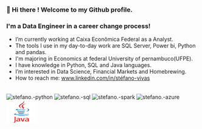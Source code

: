### 👋 Hi there ! Welcome to my Github profile.
###  I'm a Data Engineer in a career change process!


- I’m currently working at Caixa Econômica Federal as a Analyst.
- The tools I use in my day-to-day work are SQL Server, Power bi, Python and pandas.
- I'm majoring in Economics at federal University of pernambuco(UFPE).
- I have knowledge in Python, SQL and Java languages.
- I’m interested in Data Science, Financial Markets and Homebrewing.
- How to reach me: www.linkedin.com/in/stéfano-vivas


<div style="display:inline_block"><br>
  
  <img align="center" alt="stefano.-python" height="80" width="100" src="https://cdn.jsdelivr.net/gh/devicons/devicon/icons/python/python-original.svg">
  <img align="center" alt="stefano.-sql" height="80" width="100" src="https://cdn.jsdelivr.net/gh/devicons/devicon/icons/microsoftsqlserver/microsoftsqlserver-plain-wordmark.svg" />
  <img align="center" alt="stefano.-spark" height="60" width="200" src="https://img.shields.io/badge/Apache_Spark-FFFFFF?style=for-the-badge&logo=apachespark&logoColor=#E35A16">  
  <img align="center" alt="stefano.-azure" height="60" width="80" src="https://cdn.jsdelivr.net/gh/devicons/devicon/icons/azure/azure-original.svg">  
  <img align="center" alt="stefano.-python" height="60" width="80" src="https://github.com/devicons/devicon/blob/v2.15.1/icons/java/java-original-wordmark.svg">
 
    
